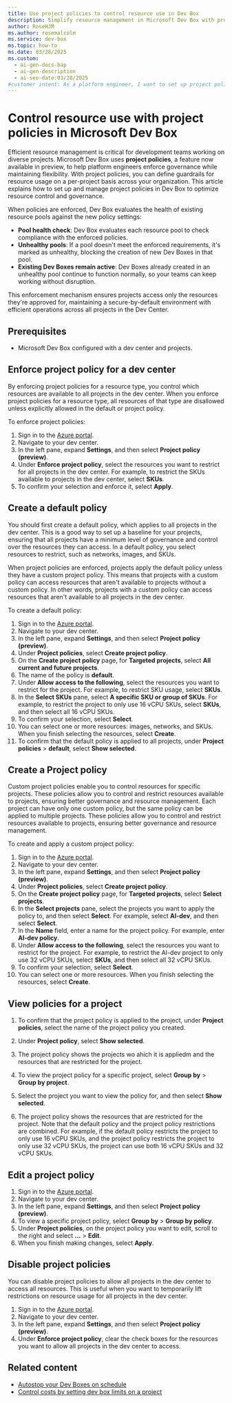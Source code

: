 ```yaml
---
title: Use project policies to control resource use in Dev Box
description: Simplify resource management in Microsoft Dev Box with project policies. Set guardrails for projects and ensure secure, efficient workflows.
author: RoseHJM
ms.author: rosemalcolm
ms.service: dev-box
ms.topic: how-to
ms.date: 03/28/2025
ms.custom:
  - ai-gen-docs-bap
  - ai-gen-description
  - ai-seo-date:03/28/2025
#customer intent: As a platform engineer, I want to set up project policies in Microsoft Dev Box to control resource use for my development teams. 
---
```


# Control resource use with project policies in Microsoft Dev Box

Efficient resource management is critical for development teams working on diverse projects. Microsoft Dev Box uses **project policies**, a feature now available in preview, to help platform engineers enforce governance while maintaining flexibility. With project policies, you can define guardrails for resource usage on a per-project basis across your organization. This article explains how to set up and manage project policies in Dev Box to optimize resource control and governance.

When policies are enforced, Dev Box evaluates the health of existing resource pools against the new policy settings:

- **Pool health check**: Dev Box evaluates each resource pool to check compliance with the enforced policies.
- **Unhealthy pools**: If a pool doesn't meet the enforced requirements, it's marked as unhealthy, blocking the creation of new Dev Boxes in that pool.
- **Existing Dev Boxes remain active**: Dev Boxes already created in an unhealthy pool continue to function normally, so your teams can keep working without disruption.

This enforcement mechanism ensures projects access only the resources they're approved for, maintaining a secure-by-default environment with efficient operations across all projects in the Dev Center.

## Prerequisites
- Microsoft Dev Box configured with a dev center and projects.

## Enforce project policy for a dev center

By enforcing project policies for a resource type, you control which resources are available to all projects in the dev center. When you enforce project policies for a resource type, all resources of that type are disallowed unless explicitly allowed in the default or project policy.

To enforce project policies:

1. Sign in to the [Azure portal](https://portal.azure.com).
1. Navigate to your dev center.
1. In the left pane, expand **Settings**, and then select **Project policy (preview)**.
1. Under **Enforce project policy**, select the resources you want to restrict for all projects in the dev center.
   For example, to restrict the SKUs available to projects in the dev center, select **SKUs**.
1. To confirm your selection and enforce it, select **Apply**.

## Create a default policy
You should first create a default policy, which applies to all projects in the dev center. This is a good way to set up a baseline for your projects, ensuring that all projects have a minimum level of governance and control over the resources they can access. In a default policy, you select resources to restrict, such as networks, images, and SKUs.

When project policies are enforced, projects apply the default policy unless they have a custom project policy. This means that projects with a custom policy can access resources that aren't available to projects without a custom policy. In other words, projects with a custom policy can access resources that aren't available to all projects in the dev center.

To create a default policy:

1. Sign in to the [Azure portal](https://portal.azure.com).
1. Navigate to your dev center.
1. In the left pane, expand **Settings**, and then select **Project policy (preview)**.
1. Under **Project policies**, select **Create project policy**.
1. On the **Create project policy** page, for **Targeted projects**, select **All current and future projects**.
1. The name of the policy is **default**.
1. Under **Allow access to the following**, select the resources you want to restrict for the project.
   For example, to restrict SKU usage, select **SKUs**.
1. In the **Select SKUs** pane, select **A specific SKU or group of SKUs**. 
   For example, to restrict the project to only use 16 vCPU SKUs, select **SKUs**, and then select all 16 vCPU SKUs. 
1. To confirm your selection, select **Select**.
1. You can select one or more resources: images, networks, and SKUs. When you finish selecting the resources, select **Create**.
1. To confirm that the default policy is applied to all projects, under **Project policies** > **default**, select **Show selected**.

## Create a Project policy
Custom project policies enable you to control resources for specific projects. These policies allow you to control and restrict resources available to projects, ensuring better governance and resource management. Each project can have only one custom policy, but the same policy can be applied to multiple projects. These policies allow you to control and restrict resources available to projects, ensuring better governance and resource management.

To create and apply a custom project policy:

1. Sign in to the [Azure portal](https://portal.azure.com).
1. Navigate to your dev center.
1. In the left pane, expand **Settings**, and then select **Project policy (preview)**.
1. Under **Project policies**, select **Create project policy**.
1. On the **Create project policy** page, for **Targeted projects**, select **Select projects**.
1. In the **Select projects** pane, select the projects you want to apply the policy to, and then select **Select**.
   For example, select **AI-dev**, and then select **Select**.
1. In the **Name** field, enter a name for the project policy.
   For example, enter **AI-dev policy**.
1. Under **Allow access to the following**, select the resources you want to restrict for the project.
   For example, to restrict the AI-dev project to only use 32 vCPU SKUs, select **SKUs**, and then select all 32 vCPU SKUs.
1. To confirm your selection, select **Select**. 
1. You can select one or more resources. When you finish selecting the resources, select **Create**.

## View policies for a project

1. To confirm that the project policy is applied to the project, under **Project policies**, select the name of the project policy you created.
1. Under **Project policy**, select **Show selected**.
1. The project policy shows the projects wo ahich it is appliedm and the resources that are restricted for the project.
 
1. To view the project policy for a specific project, select **Group by** > **Group by project**.
1. Select the project you want to view the policy for, and then select **Show selected**.
1. The project policy shows the resources that are restricted for the project. Note that the default policy and the project policy restrictions are combined. For example, if the default policy restricts the project to only use 16 vCPU SKUs, and the project policy restricts the project to only use 32 vCPU SKUs, the project can use both 16 vCPU SKUs and 32 vCPU SKUs.


## Edit a project policy

1. Sign in to the [Azure portal](https://portal.azure.com).
1. Navigate to your dev center.
1. In the left pane, expand **Settings**, and then select **Project policy (preview)**.
1. To view a specific project policy, select **Group by** > **Group by policy**.
1.  Under **Project policies**, on the project policy you want to edit, scroll to the right and select **...** > **Edit**.
1. When you finish making changes, select **Apply**.

## Disable project policies

You can disable project policies to allow all projects in the dev center to access all resources. This is useful when you want to temporarily lift restrictions on resource usage for all projects in the dev center.

1. Sign in to the [Azure portal](https://portal.azure.com).
1. Navigate to your dev center.
1. In the left pane, expand **Settings**, and then select **Project policy (preview)**.
1. Under **Enforce project policy**, clear the check boxes for the resources you want to allow all projects in the dev center to access.

## Related content

- [Autostop your Dev Boxes on schedule](how-to-configure-stop-schedule.md)
- [Control costs by setting dev box limits on a project](tutorial-dev-box-limits.md)